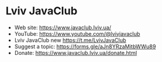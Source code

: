 # Lviv JavaClub

* Web site: https://www.javaclub.lviv.ua/
* YouTube: https://www.youtube.com/@lvivjavaclub
* Lviv JavaClub new https://t.me/LvivJavaClub
* Suggest a topic: https://forms.gle/aJn8YRzaMitbWWu89
* Donate: https://www.javaclub.lviv.ua/donate.html
